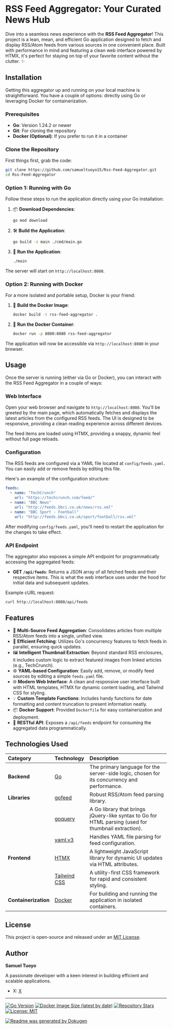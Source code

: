 # **RSS Feed Aggregator: Your Curated News Hub**

Dive into a seamless news experience with the **RSS Feed Aggregator**! This project is a lean, mean, and efficient Go application designed to fetch and display RSS/Atom feeds from various sources in one convenient place. Built with performance in mind and featuring a clean web interface powered by HTMX, it's perfect for staying on top of your favorite content without the clutter. ✨

## Installation

Getting this aggregator up and running on your local machine is straightforward. You have a couple of options: directly using Go or leveraging Docker for containerization.

### Prerequisites

*   **Go**: Version 1.24.2 or newer
*   **Git**: For cloning the repository
*   **Docker (Optional)**: If you prefer to run it in a container

### Clone the Repository

First things first, grab the code:

```bash
git clone https://github.com/samueltuoyo15/Rss-Feed-Aggregator.git
cd Rss-Feed-Aggregator
```

### Option 1: Running with Go

Follow these steps to run the application directly using your Go installation:

1.  📦 **Download Dependencies**:
    ```bash
    go mod download
    ```
2.  🛠️ **Build the Application**:
    ```bash
    go build -o main ./cmd/main.go
    ```
3.  🚀 **Run the Application**:
    ```bash
    ./main
    ```

The server will start on `http://localhost:8080`.

### Option 2: Running with Docker

For a more isolated and portable setup, Docker is your friend:

1.  🐳 **Build the Docker Image**:
    ```bash
    docker build -t rss-feed-aggregator .
    ```
2.  🚀 **Run the Docker Container**:
    ```bash
    docker run -p 8080:8080 rss-feed-aggregator
    ```

The application will now be accessible via `http://localhost:8080` in your browser.

## Usage

Once the server is running (either via Go or Docker), you can interact with the RSS Feed Aggregator in a couple of ways:

### Web Interface

Open your web browser and navigate to `http://localhost:8080`. You'll be greeted by the main page, which automatically fetches and displays the latest articles from the configured RSS feeds. The UI is designed to be responsive, providing a clean reading experience across different devices.

The feed items are loaded using HTMX, providing a snappy, dynamic feel without full page reloads.

### Configuration

The RSS feeds are configured via a YAML file located at `config/feeds.yaml`. You can easily add or remove feeds by editing this file.

Here's an example of the configuration structure:

```yaml
feeds:
  - name: "TechCrunch"
    url: "https://techcrunch.com/feed/"
  - name: "BBC News"
    url: "http://feeds.bbci.co.uk/news/rss.xml"
  - name: "BBC Sport - Football"
    url: "http://feeds.bbci.co.uk/sport/football/rss.xml"
```

After modifying `config/feeds.yaml`, you'll need to restart the application for the changes to take effect.

### API Endpoint

The aggregator also exposes a simple API endpoint for programmatically accessing the aggregated feeds:

*   **GET `/api/feeds`**: Returns a JSON array of all fetched feeds and their respective items. This is what the web interface uses under the hood for initial data and subsequent updates.

Example cURL request:
```bash
curl http://localhost:8080/api/feeds
```

## Features

*   📰 **Multi-Source Feed Aggregation**: Consolidates articles from multiple RSS/Atom feeds into a single, unified view.
*   🚀 **Efficient Fetching**: Utilizes Go's concurrency features to fetch feeds in parallel, ensuring quick updates.
*   🖼️ **Intelligent Thumbnail Extraction**: Beyond standard RSS enclosures, it includes custom logic to extract featured images from linked articles (e.g., TechCrunch).
*   ⚙️ **YAML-based Configuration**: Easily add, remove, or modify feed sources by editing a simple `feeds.yaml` file.
*   🌐 **Modern Web Interface**: A clean and responsive user interface built with HTML templates, HTMX for dynamic content loading, and Tailwind CSS for styling.
*   💡 **Custom Template Functions**: Includes handy functions for date formatting and content truncation to present information neatly.
*   📦 **Docker Support**: Provided `Dockerfile` for easy containerization and deployment.
*   📡 **RESTful API**: Exposes a `/api/feeds` endpoint for consuming the aggregated data programmatically.

## Technologies Used

| Category   | Technology     | Description                                                                     |
| :--------- | :------------- | :------------------------------------------------------------------------------ |
| **Backend**  | [Go](https://go.dev/)          | The primary language for the server-side logic, chosen for its concurrency and performance. |
| **Libraries**| [gofeed](https://github.com/mmcdole/gofeed) | Robust RSS/Atom feed parsing library.                                           |
|            | [goquery](https://github.com/PuerkitoBio/goquery) | A Go library that brings jQuery-like syntax to Go for HTML parsing (used for thumbnail extraction). |
|            | [yaml.v3](https://github.com/go-yaml/yaml) | Handles YAML file parsing for feed configuration.                               |
| **Frontend** | [HTMX](https://htmx.org/)      | A lightweight JavaScript library for dynamic UI updates via HTML attributes.    |
|            | [Tailwind CSS](https://tailwindcss.com/) | A utility-first CSS framework for rapid and consistent styling.                 |
| **Containerization**| [Docker](https://www.docker.com/) | For building and running the application in isolated containers.              |

## License

This project is open-source and released under an [MIT License](https://opensource.org/licenses/MIT).

## Author

**Samuel Tuoyo**

A passionate developer with a keen interest in building efficient and scalable applications.

*   X: [X](https://x.com/TuoyoS26091)

---

[![Go Version](https://img.shields.io/github/go-mod/go-version/samueltuoyo15/Rss-Feed-Aggregator?style=flat-square&color=00ADD8)](https://go.dev/)
[![Docker Image Size (latest by date)](https://img.shields.io/docker/image-size/samueltuoyo15/rss-feed-aggregator/latest?style=flat-square&label=Docker%20Image&color=0db7ed)](https://hub.docker.com/r/samueltuoyo15/rss-feed-aggregator)
[![Repository Stars](https://img.shields.io/github/stars/samueltuoyo15/Rss-Feed-Aggregator?style=flat-square&color=blue)](https://github.com/samueltuoyo15/Rss-Feed-Aggregator/stargazers)
[![License: MIT](https://img.shields.io/badge/License-MIT-yellow.svg?style=flat-square)](https://opensource.org/licenses/MIT)

[![Readme was generated by Dokugen](https://img.shields.io/badge/Readme%20was%20generated%20by-Dokugen-brightgreen)](https://www.npmjs.com/package/dokugen)